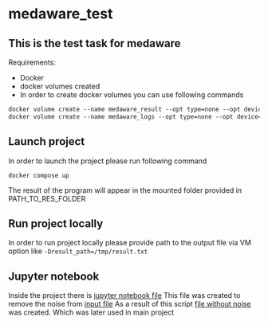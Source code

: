 # medaware_test
## This is the test task for medaware

Requirements: 
* Docker 
* docker volumes created
* In order to create docker volumes you can use following commands
``` dockerfile 
docker volume create --name medaware_result --opt type=none --opt device={PATH_TO_RES_FOLDER} --opt o=bind
docker volume create --name medaware_logs --opt type=none --opt device={PATH_TO_LOGS_FOLDER} --opt o=bind
```
## Launch project
In order to launch the project please run following command
```
docker compose up
```
The result of the program will appear in the mounted folder provided in PATH_TO_RES_FOLDER

## Run project locally
In order to run project locally please provide path to the output file via VM option like `-Dresult_path=/tmp/result.txt`

## Jupyter notebook
Inside the project there is [jupyter notebook file](src/main/resources/noise_reduction.ipynb) 
This file was created to remove the noise from [input file](src/main/resources/task1_input) 
As a result of this script [file without noise](src/main/resources/task1_output.txt) was created. Which was later used in main project